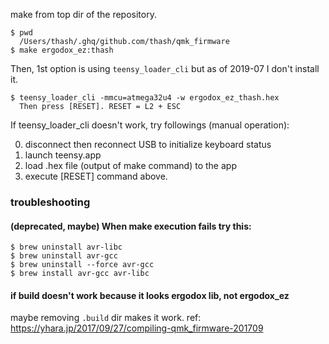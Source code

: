 make from top dir of the repository.

```
$ pwd
  /Users/thash/.ghq/github.com/thash/qmk_firmware
$ make ergodox_ez:thash
```

Then, 1st option is using `teensy_loader_cli` but as of 2019-07 I don't install it.

```
$ teensy_loader_cli -mmcu=atmega32u4 -w ergodox_ez_thash.hex
  Then press [RESET]. RESET = L2 + ESC
```

If teensy_loader_cli doesn't work, try followings (manual operation):

0. disconnect then reconnect USB to initialize keyboard status
1. launch teensy.app
2. load .hex file (output of make command) to the app
3. execute [RESET] command above.


### troubleshooting

#### (deprecated, maybe) When make execution fails try this:

```
$ brew uninstall avr-libc
$ brew uninstall avr-gcc
$ brew uninstall --force avr-gcc
$ brew install avr-gcc avr-libc
```


#### if build doesn't work because it looks ergodox lib, not ergodox_ez

maybe removing `.build` dir makes it work. ref: https://yhara.jp/2017/09/27/compiling-qmk_firmware-201709
